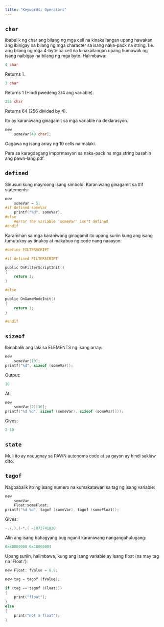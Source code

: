 ```yaml
---
title: "Keywords: Operators"
---
```


## `char`

ibabalik ng char ang bilang ng mga cell na kinakailangan upang hawakan ang ibinigay na bilang ng mga character sa isang naka-pack na string. I.e. ang bilang ng mga 4-byte na cell na kinakailangan upang humawak ng isang naibigay na bilang ng mga byte. Halimbawa:

```c
4 char
```

Returns 1.

```c
3 char
```

Returns 1 (Hindi pwedeng 3/4 ang variable).

```c
256 char
```

Returns 64 (256 divided by 4).

Ito ay karaniwang ginagamit sa mga variable na deklarasyon.

```c
new
    someVar[40 char];
```


Gagawa ng isang array ng 10 cells na malaki.


Para sa karagdagang impormasyon sa naka-pack na mga string basahin ang pawn-lang.pdf.

## `defined`


Sinusuri kung mayroong isang simbolo. Karaniwang ginagamit sa #if statements:

```c
new
    someVar = 5;
#if defined someVar
    printf("%d", someVar);
#else
    #error The variable 'someVar' isn't defined
#endif
```

Karamihan sa mga karaniwang ginagamit ito upang suriin kung ang isang tumutukoy ay tinukoy at makabuo ng code nang naaayon:

```c
#define FILTERSCRIPT

#if defined FILTERSCRIPT

public OnFilterScriptInit()
{
    return 1;
}

#else

public OnGameModeInit()
{
    return 1;
}

#endif
```

## `sizeof`


Ibinabalik ang laki sa ELEMENTS ng isang array:

```c
new
    someVar[10];
printf("%d", sizeof (someVar));
```

Output:

```c
10
```

At:

```c
new
    someVar[2][10];
printf("%d %d", sizeof (someVar), sizeof (someVar[]));
```

Gives:

```c
2 10
```

## `state`

Muli ito ay nauugnay sa PAWN autonoma code at sa gayon ay hindi saklaw dito.

## `tagof`


Nagbabalik ito ng isang numero na kumakatawan sa tag ng isang variable:

```c
new
    someVar,
    Float:someFloat;
printf("%d %d", tagof (someVar), tagof (someFloat));
```

Gives:

```c
-./,),(-*,( -1073741820
```

Alin ang isang bahagyang bug ngunit karaniwang nangangahulugang:

```c
0x80000000 0xC0000004
```

Upang suriin, halimbawa, kung ang isang variable ay isang float (na may tag na 'Float:'):

```c
new Float: fValue = 6.9;

new tag = tagof (fValue);

if (tag == tagof (Float:))
{
    print("float");
}
else
{
    print("not a float");
}
```